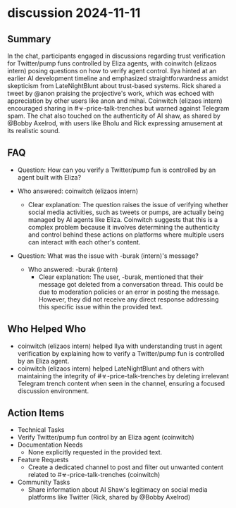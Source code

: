# discussion 2024-11-11

## Summary

In the chat, participants engaged in discussions regarding trust verification for Twitter/pump funs controlled by Eliza agents, with coinwitch (elizaos intern) posing questions on how to verify agent control. Ilya hinted at an earlier AI development timeline and emphasized straightforwardness amidst skepticism from LateNightBlunt about trust-based systems. Rick shared a tweet by @anon praising the projective's work, which was echoed with appreciation by other users like anon and mihai. Coinwitch (elizaos intern) encouraged sharing in #☣-price-talk-trenches but warned against Telegram spam. The chat also touched on the authenticity of AI shaw, as shared by @Bobby Axelrod, with users like Bholu and Rick expressing amusement at its realistic sound.

## FAQ

- Question: How can you verify a Twitter/pump fun is controlled by an agent built with Eliza?
- Who answered: coinwitch (elizaos intern)

    - Clear explanation: The question raises the issue of verifying whether social media activities, such as tweets or pumps, are actually being managed by AI agents like Eliza. Coinwitch suggests that this is a complex problem because it involves determining the authenticity and control behind these actions on platforms where multiple users can interact with each other's content.

- Question: What was the issue with -burak (intern)'s message?
    - Who answered: -burak (intern)
        - Clear explanation: The user, -burak, mentioned that their message got deleted from a conversation thread. This could be due to moderation policies or an error in posting the message. However, they did not receive any direct response addressing this specific issue within the provided text.

## Who Helped Who

- coinwitch (elizaos intern) helped Ilya with understanding trust in agent verification by explaining how to verify a Twitter/pump fun is controlled by an Eliza agent.
- coinwitch (elizaos intern) helped LateNightBlunt and others with maintaining the integrity of #☣-price-talk-trenches by deleting irrelevant Telegram trench content when seen in the channel, ensuring a focused discussion environment.

## Action Items

- Technical Tasks
- Verify Twitter/pump fun control by an Eliza agent (coinwitch)
- Documentation Needs
    - None explicitly requested in the provided text.
- Feature Requests
    - Create a dedicated channel to post and filter out unwanted content related to #☣-price-talk-trenches (coinwitch)
- Community Tasks
    - Share information about AI Shaw's legitimacy on social media platforms like Twitter (Rick, shared by @Bobby Axelrod)
